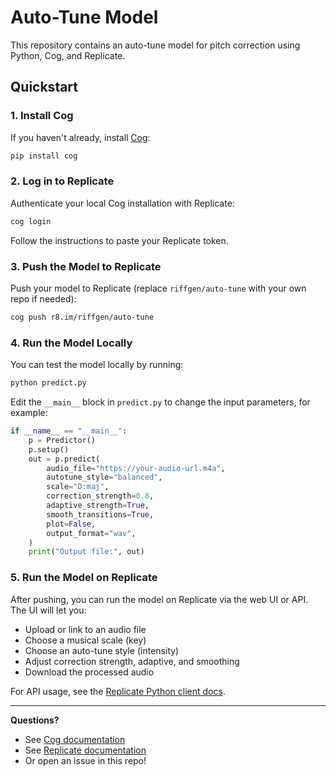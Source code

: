 # Auto-Tune Model

This repository contains an auto-tune model for pitch correction using Python, Cog, and Replicate.

## Quickstart

### 1. Install Cog

If you haven't already, install [Cog](https://github.com/replicate/cog):

```bash
pip install cog
```

### 2. Log in to Replicate

Authenticate your local Cog installation with Replicate:

```bash
cog login
```

Follow the instructions to paste your Replicate token.

### 3. Push the Model to Replicate

Push your model to Replicate (replace `riffgen/auto-tune` with your own repo if needed):

```bash
cog push r8.im/riffgen/auto-tune
```

### 4. Run the Model Locally

You can test the model locally by running:

```bash
python predict.py
```

Edit the `__main__` block in `predict.py` to change the input parameters, for example:

```python
if __name__ == "__main__":
    p = Predictor()
    p.setup()
    out = p.predict(
        audio_file="https://your-audio-url.m4a",
        autotune_style="balanced",
        scale="D:maj",
        correction_strength=0.8,
        adaptive_strength=True,
        smooth_transitions=True,
        plot=False,
        output_format="wav",
    )
    print("Output file:", out)
```

### 5. Run the Model on Replicate

After pushing, you can run the model on Replicate via the web UI or API. The UI will let you:

- Upload or link to an audio file
- Choose a musical scale (key)
- Choose an auto-tune style (intensity)
- Adjust correction strength, adaptive, and smoothing
- Download the processed audio

For API usage, see the [Replicate Python client docs](https://replicate.com/docs/reference/python/).

---

**Questions?**

- See [Cog documentation](https://github.com/replicate/cog)
- See [Replicate documentation](https://replicate.com/docs)
- Or open an issue in this repo!
